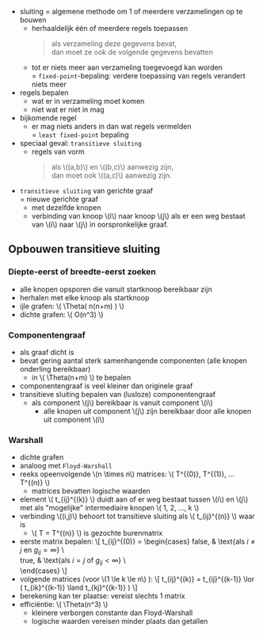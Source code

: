 
* sluiting = algemene methode om 1 of meerdere verzamelingen op te bouwen
    * herhaaldelijk één of meerdere regels toepassen
        > als verzameling deze gegevens bevat,  
        > dan moet ze ook de volgende gegevens bevatten
    * tot er niets meer aan verzameling toegevoegd kan worden  
    = `fixed-point`-bepaling: verdere toepassing van regels verandert niets meer
* regels bepalen
    * wat er in verzameling moet komen
    * niet wat er niet in mag
* bijkomende regel
    * er mag niets anders in dan wat regels vermelden  
    = `least fixed-point` bepaling
* speciaal geval: `transitieve sluiting`
    * regels van vorm
        > als \\((a,b)\\) en \\((b,c)\\) aanwezig zijn,  
        > dan moet ook \\((a,c)\\) aanwezig zijn.
* `transitieve sluiting` van gerichte graaf  
= nieuwe gerichte graaf
    * met dezelfde knopen
    * verbinding van knoop \\(i\\) naar knoop \\(j\\) als er een weg bestaat van \\(i\\) naar \\(j\\) in oorspronkelijke graaf.

## Opbouwen transitieve sluiting

### Diepte-eerst of breedte-eerst zoeken

* alle knopen opsporen die vanuit startknoop bereikbaar zijn
* herhalen met elke knoop als startknoop
* ijle grafen: \\( \Theta( n(n+m) ) \\)
* dichte grafen: \\( O(n^3) \\)

### Componentengraaf

* als graaf dicht is
* bevat gering aantal sterk samenhangende componenten (alle knopen onderling bereikbaar)
    * in \\( \Theta(n+m) \\) te bepalen
* componentengraaf is veel kleiner dan originele graaf
* transitieve sluiting bepalen van (lusloze) componentengraaf
    * als component \\(j\\) bereikbaar is vanuit component \\(i\\)
        * alle knopen uit component \\(j\\) zijn bereikbaar door alle knopen uit component \\(i\\)

### Warshall

* dichte grafen
* analoog met `Floyd-Warshall`
* reeks opeenvolgende \\(n \times n\\) matrices: \\( T^{(0)}, T^{(1)}, ... T^{(n)} \\)
    * matrices bevatten logische waarden
* element \\( t_{ij}^{(k)} \\) duidt aan of er weg bestaat tussen \\(i\\) en \\(j\\)  
met als "mogelijke" intermediaire knopen \\( 1, 2, ..., k \\)
* verbinding \\((i,j)\\) behoort tot transitieve sluiting als \\( t_{ij}^{(n)} \\) waar is
    * \\( T = T^{(n)} \\) is gezochte burenmatrix
* eerste matrix bepalen:
\\[
 t_{ij}^{(0)} =
\begin{cases}
false,  & \text{als $i \ne j$ en $g_{ij} = \infty$} \\\
true, & \text{als $i=j$ of $g_{ij} < \infty$}  \\\
\end{cases}
\\]
* volgende matrices (voor \\(1 \le k \le n\\) ):
\\[
t_{ij}^{(k)} = t_{ij}^{(k-1)} \lor ( t_{ik}^{(k-1)} \land t_{kj}^{(k-1)} ) 
\\]
* berekening kan ter plaatse: vereist slechts 1 matrix
* efficiëntie: \\( \Theta(n^3) \\)
    * kleinere verborgen constante dan Floyd-Warshall
    * logische waarden vereisen minder plaats dan getallen
